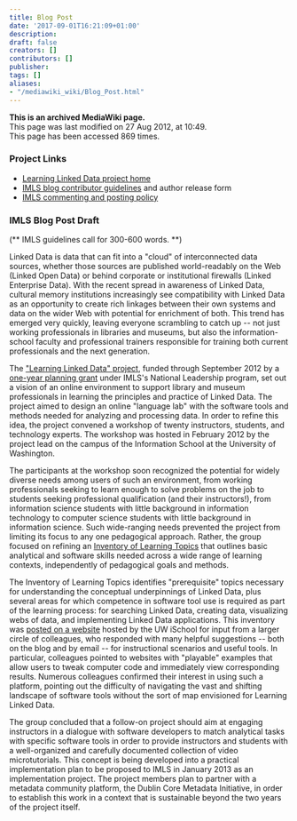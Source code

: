```yaml
---
title: Blog Post
date: '2017-09-01T16:21:09+01:00'
description: 
draft: false
creators: []
contributors: []
publisher: 
tags: []
aliases:
- "/mediawiki_wiki/Blog_Post.html"
---
```


 **This is an archived MediaWiki page.**  
This page was last modified on 27 Aug 2012, at 10:49.  
This page has been accessed 869 times.

### Project Links 

- [Learning Linked Data project home](/mediawiki_wiki/Learning_Linked_Data "Learning Linked Data")
- [IMLS blog contributor guidelines](http://www.imls.gov/assets/1/AssetManager/Blog_Contributor.pdf) and author release form
- [IMLS commenting and posting policy](http://www.imls.gov/news/imls_commenting_policy.aspx)

### IMLS Blog Post Draft

(\*\* IMLS guidelines call for 300-600 words. \*\*)

Linked Data is data that can fit into a "cloud" of interconnected data sources, whether those sources are published world-readably on the Web (Linked Open Data) or behind corporate or institutional firewalls (Linked Enterprise Data). With the recent spread in awareness of Linked Data, cultural memory institutions increasingly see compatibility with Linked Data as an opportunity to create rich linkages between their own systems and data on the wider Web with potential for enrichment of both. This trend has emerged very quickly, leaving everyone scrambling to catch up -- not just working professionals in libraries and museums, but also the information-school faculty and professional trainers responsible for training both current professionals and the next generation.

The ["Learning Linked Data" project](http://lld.ischool.uw.edu/about/), funded through September 2012 by a [one-year planning grant](http://www.imls.gov/news/national_leadership_grant_announcement.aspx#WA) under IMLS's National Leadership program, set out a vision of an online environment to support library and museum professionals in learning the principles and practice of Linked Data. The project aimed to design an online "language lab" with the software tools and methods needed for analyzing and processing data. In order to refine this idea, the project convened a workshop of twenty instructors, students, and technology experts. The workshop was hosted in February 2012 by the project lead on the campus of the Information School at the University of Washington.

The participants at the workshop soon recognized the potential for widely diverse needs among users of such an environment, from working professionals seeking to learn enough to solve problems on the job to students seeking professional qualification (and their instructors!), from information science students with little background in information technology to computer science students with little background in information science. Such wide-ranging needs prevented the project from limiting its focus to any one pedagogical approach. Rather, the group focused on refining an [Inventory of Learning Topics](http://lld.ischool.uw.edu/inventory) that outlines basic analytical and software skills needed across a wide range of learning contexts, independently of pedagogical goals and methods.

The Inventory of Learning Topics identifies "prerequisite" topics necessary for understanding the conceptual underpinnings of Linked Data, plus several areas for which competence in software tool use is required as part of the learning process: for searching Linked Data, creating data, visualizing webs of data, and implementing Linked Data applications. This inventory was [posted on a website](http://lld.ischool.uw.edu/wp/) hosted by the UW iSchool for input from a larger circle of colleagues, who responded with many helpful suggestions -- both on the blog and by email -- for instructional scenarios and useful tools. In particular, colleagues pointed to websites with "playable" examples that allow users to tweak computer code and immediately view corresponding results. Numerous colleagues confirmed their interest in using such a platform, pointing out the difficulty of navigating the vast and shifting landscape of software tools without the sort of map envisioned for Learning Linked Data.

The group concluded that a follow-on project should aim at engaging instructors in a dialogue with software developers to match analytical tasks with specific software tools in order to provide instructors and students with a well-organized and carefully documented collection of video microtutorials. This concept is being developed into a practical implementation plan to be proposed to IMLS in January 2013 as an implementation project. The project members plan to partner with a metadata community platform, the Dublin Core Metadata Initiative, in order to establish this work in a context that is sustainable beyond the two years of the project itself.

